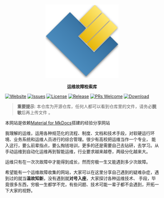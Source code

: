 <p align="center">
  <a href="">
    <img src="assets/logo.svg" width="240" alt="Material for MkDocs">
  </a>
</p>
<p align="center">
  <strong>
    运维故障检索库
  </strong>
</p>

<p align="">
  <a href="http://wiki.chenshanb3.com"><img 
   src="https://img.shields.io/badge/官方网站-wiki.chenshanb3.com-blueviolet?logo=Google Chrome" 
   alt="Website" /></a>
  <a href="https://github.com/chenshanb3/markdown/issues"><img
    src="https://img.shields.io/github/issues/chenshanb3/markdown"
    alt="Issues"
  /></a>
  <a href="https://github.com/chenshanb3/markdown/blob/main/LICENSE"><img
    src="https://img.shields.io/github/license/chenshanb3/markdown" 
    alt="License"
  /></a>
  <a href="https://github.com/chenshanb3/markdown/releases"><img 
    src="https://img.shields.io/github/v/release/chenshanb3/markdown" 
    alt="Release"
  /></a>
  <a href="https://github.com/chenshanb3/markdown/pulls"><img 
    src="https://img.shields.io/badge/PRs-welcome-brightgreen.svg" 
    alt="PRs Welcome"
  /></a>
  <a href="https://github.com/chenshanb3/markdown/releases"><img 
   src="https://img.shields.io/github/downloads/chenshanb3/markdown/latest/total" 
   alt="Download" /></a>
</p>

> **重要提示**:  本仓库为开源仓库，任何人都可以看到仓库里的文件，请务必**脱敏**后再上传文件 。

本网站是依赖[Material for MkDocs](https://github.com/squidfunk/mkdocs-material)搭建的经验分享网站

我理解的运维，运用各种规范化的流程、制度、文档和技术手段，对软硬运行环境、业务系统和运维人员进行的综合管理。很少有高校把运维当作一个专业，
能入这行，要么前辈指点，要么掏钱培训，更多的还是需要自己去钻研，去学习。从手动运维到自动化运维再到智能运维，行业要求越来越卷，两级分化越来大。

运维只有在一次次故障中才能得到成长，然而穷极一生又能遇到多少次故障。

希望能有一个运维故障收集的网站，大家可以在这里分享自己遇到的疑难杂症，遇到过的就当**温故知新**，没有遇到就**对号入座**，大家探讨各种运维技术、
手段，毕竟很多东西，穷极一生都学不完，有些问题、技术可能一辈子都不会遇到，开拓一下大家的视野。